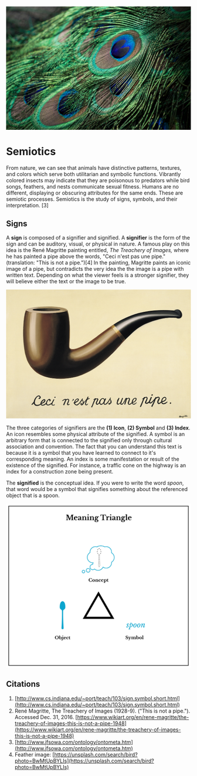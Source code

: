 ![](/assets/bwmtupbylis-caleb-minear@2x.jpg)

# Semiotics

From nature, we can see that animals have distinctive patterns, textures, and colors which serve both utilitarian and symbolic functions. Vibrantly colored insects may indicate that they are poisonous to predators while bird songs, feathers, and nests communicate sexual fitness. Humans are no different, displaying or obscuring attributes for the same ends. These are semiotic processes. Semiotics is the study of signs, symbols, and their interpretation. \[3\]

## Signs

A **sign** is composed of a signifier and signified. A **signifier** is the form of the sign and can be auditory, visual, or physical in nature. A famous play on this idea is the René Magritte painting entitled, _The Treachery of Images,_ where he has painted a pipe above the words, "Ceci n'est pas une pipe." \(translation: "This is not a pipe."\)\[4\] In the painting, Magritte paints an iconic image of a pipe, but contradicts the very idea the the image is a pipe with written text. Depending on what the viewer feels is a stronger signifier, they will believe either the text or the image to be true.

![](/assets/the-treachery-of-images-this-is-not-a-pipe-1948.jpg)

The three categories of signifiers are the **\(1\) Icon**, **\(2\) Symbol** and **\(3\) Index**. An icon resembles some physical attribute of the signified. A symbol is an arbitrary form that is connected to the signified only through cultural association and convention. The fact that you can understand this text is because it is a symbol that you have learned to connect to it's corresponding meaning. An index is some manifestation or result of the existence of the signified. For instance, a traffic cone on the highway is an index for a construction zone being present.

The **signified** is the conceptual idea. If you were to write the word _spoon_, that word would be a symbol that signifies something about the referenced object that is a spoon.

![](/assets/semiotic-triangle-1200w@2x.png)

## Citations

1. [http://www.cs.indiana.edu/~port/teach/103/sign.symbol.short.html](http://www.cs.indiana.edu/~port/teach/103/sign.symbol.short.html)
2. René Magritte, The Treachery of Images \(1928-9\). \("This is not a pipe."\). Accessed Dec. 31, 2016. [https://www.wikiart.org/en/rene-magritte/the-treachery-of-images-this-is-not-a-pipe-1948](https://www.wikiart.org/en/rene-magritte/the-treachery-of-images-this-is-not-a-pipe-1948)
3. [http://www.jfsowa.com/ontology/ontometa.htm](http://www.jfsowa.com/ontology/ontometa.htm)
4. Feather image: [https://unsplash.com/search/bird?photo=BwMtUpBYLIs](https://unsplash.com/search/bird?photo=BwMtUpBYLIs)




